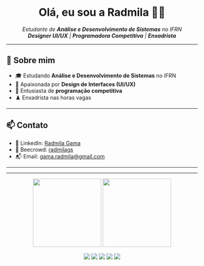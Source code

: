 <h1 align="center">Olá, eu sou a Radmila 👩‍💻</h1>

<p align="center">
  <em>
    Estudante de <strong>Análise e Desenvolvimento de Sistemas</strong> no IFRN<br>
    <strong>Designer UI/UX</strong> | <strong>Programadora Competitiva</strong> | <strong>Enxadrista</strong>
  </em>
</p>

---

## 🌟 Sobre mim

- 🎓 Estudando **Análise e Desenvolvimento de Sistemas** no IFRN
- 🎨 Apaixonada por **Design de Interfaces (UI/UX)**
- 🤖 Entusiasta de **programação competitiva**
- ♟️ Enxadrista nas horas vagas

---

## 📫 Contato

- 💼 LinkedIn: [Radmila Gama](https://www.linkedin.com/in/radmila-gama-37a207212/) 
- 🎯 Beecrowd: [radmilags](https://www.beecrowd.com.br/judge/pt/profile/230691)
- 📬 Email: gama.radmila@gmail.com 

---
<!--
## 🛠️ Tecnologias e Ferramentas

- **Linguagens:** C, C++, C#, Java, JavaScript, Python, PHP, SQL, Ruby, Pascal, Assembly
- **Frameworks e Ferramentas:** .NET, Node.js, React, Git, Figma, Visual Studio, VS Code
- **Outros:** GitHub, Linux, Agile/Scrum, GitHub Projects
-->
---

<p align="center">
  <img height="180em" src="https://github-readme-stats.vercel.app/api/top-langs/?username=radmilags&langs_count=20&layout=compact&theme=aura&locale=pt-br" />
  <img height="180em" src="https://github-readme-stats.vercel.app/api?username=radmilags&show_icons=true&theme=aura&count_private=true&include_all_commits=true&locale=pt-br"/>
</p>

<p align="center">
  <img src="http://github-profile-summary-cards.vercel.app/api/cards/profile-details?username=radmilags&theme=aura" />
  <img src="http://github-profile-summary-cards.vercel.app/api/cards/repos-per-language?username=radmilags&theme=aura" />
  <img src="http://github-profile-summary-cards.vercel.app/api/cards/most-commit-language?username=radmilags&theme=aura" />
  <img src="http://github-profile-summary-cards.vercel.app/api/cards/stats?username=radmilags&theme=aura" />
  <img src="http://github-profile-summary-cards.vercel.app/api/cards/productive-time?username=radmilags&theme=aura&utcOffset=8" />
</p>

<!-- Visitantes
<div align="center">
  <br><p align="center"><b>Quantidade de visitantes</b></p>  
  <p align="center"><img align="center" src="https://profile-counter.glitch.me/{radmilags}/count.svg" /></p> 
  <br>
</div> -->

